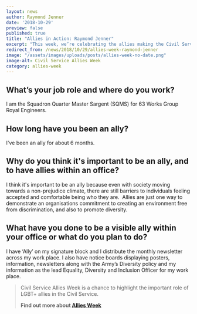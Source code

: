 ```yaml
---
layout: news
author: Raymond Jenner
date: '2018-10-29'
preview: false
published: true
title: "Allies in Action: Raymond Jenner"
excerpt: "This week, we’re celebrating the allies making the Civil Service a great place to work for LGBT+ people. Raymond works for the Ministry of Defence. In this post, we asked Raymond to share some thoughts on why allies are important."
redirect_from: /news/2018/10/29/allies-week-raymond-jenner
image: "/assets/images/uploads/posts/allies-week-no-date.png"
image-alt: Civil Service Allies Week
category: allies-week
---
```


## What’s your job role and where do you work? 

I am the Squadron Quarter Master Sargent (SQMS) for 63 Works Group Royal Engineers.

## How long have you been an ally?  

I've been an ally for about 6 months.

## Why do you think it's important to be an ally, and to have allies within an office?  

I think it's important to be an ally because even with society moving towards a non-prejudice climate, there are still barriers to individuals feeling accepted and comfortable being who they are.  Allies are just one way to demonstrate an organisations commitment to creating an environment free from discrimination, and also to promote diversity.

## What have you done to be a visible ally within your office or what do you plan to do? 

I have ‘Ally’ on my signature block and I distribute the monthly newsletter across my work place. I also have notice boards displaying posters, information, newsletters along with the Army’s Diversity policy and my information as the lead Equality, Diversity and Inclusion Officer for my work place.

> Civil Service Allies Week is a chance to highlight the important role of LGBT+ allies in the Civil Service. 
>
> **Find out more about [Allies Week](/allies-week)**